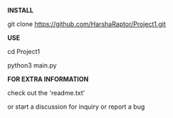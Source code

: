 __INSTALL__

git clone https://github.com/HarshaRaptor/Project1.git


__USE__

cd Project1

python3 main.py


__FOR EXTRA INFORMATION__

check out the 'readme.txt'

or start a discussion for inquiry or report a bug
